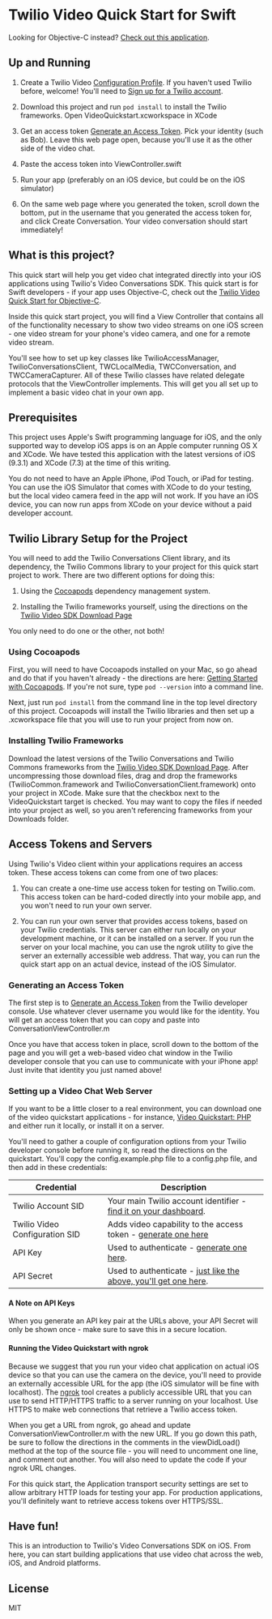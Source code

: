 # Twilio Video Quick Start for Swift

Looking for Objective-C instead? [Check out this application](https://github.com/twilio/video-quickstart-objc).

## Up and Running

1) Create a Twilio Video [Configuration Profile](https://www.twilio.com/user/account/video/profiles). If you haven't used Twilio before, welcome! You'll need to [Sign up for a Twilio account](https://www.twilio.com/try-twilio).

2) Download this project and run `pod install` to install the Twilio frameworks. Open VideoQuickstart.xcworkspace in XCode

3) Get an access token [Generate an Access Token](https://www.twilio.com/user/account/video/dev-tools/testing-tools). Pick your identity (such as Bob). Leave this web page open, because you'll use it as the other side of the video chat.

4) Paste the access token into ViewController.swift

5) Run your app (preferably on an iOS device, but could be on the iOS simulator)

6) On the same web page where you generated the token, scroll down the bottom, put in the username that you generated the access token for, and click Create Conversation. Your video conversation should start immediately! 

## What is this project?

This quick start will help you get video chat integrated directly into your iOS applications using Twilio's Video Conversations SDK. This quick start is for Swift developers - if your app uses Objective-C, check out the [Twilio Video Quick Start for Objective-C](https://github.com/twilio/video-quickstart-objc).

Inside this quick start project, you will find a View Controller that contains all of the functionality necessary to show two video streams on one iOS screen - one video stream for your phone's video camera, and one for a remote video stream.

You'll see how to set up key classes like TwilioAccessManager, TwilioConversationsClient, TWCLocalMedia, TWCConversation, and TWCCameraCapturer. All of these Twilio classes have related delegate protocols that the ViewController implements. This will get you all set up to implement a basic video chat in your own app.

## Prerequisites

This project uses Apple's Swift programming language for iOS, and the only supported way to develop iOS apps is on an Apple computer running OS X and XCode. We have tested this application with the latest versions of iOS (9.3.1) and XCode (7.3) at the time of this writing.

You do not need to have an Apple iPhone, iPod Touch, or iPad for testing. You can use the iOS Simulator that comes with XCode to do your testing, but the local video camera feed in the app will not work. If you have an iOS device, you can now run apps from XCode on your device without a paid developer account.

## Twilio Library Setup for the Project

You will need to add the Twilio Conversations Client library, and its dependency, the Twilio Commons library to your project for this quick start project to work. There are two different options for doing this:

1) Using the [Cocoapods](https://cocoapods.org/) dependency management system. 

2) Installing the Twilio frameworks yourself, using the directions on the [Twilio Video SDK Download Page](https://www.twilio.com/docs/api/video/sdks)

You only need to do one or the other, not both!

### Using Cocoapods

First, you will need to have Cocoapods installed on your Mac, so go ahead and do that if you haven't already - the directions are here: [Getting Started with Cocoapods](https://guides.cocoapods.org/using/getting-started.html). If you're not sure, type `pod --version` into a command line. 

Next, just run `pod install` from the command line in the top level directory of this project. Cocoapods will install the Twilio libraries and then set up a .xcworkspace file that you will use to run your project from now on. 

### Installing Twilio Frameworks

Download the latest versions of the Twilio Conversations and Twilio Commons frameworks from the [Twilio Video SDK Download Page](https://www.twilio.com/docs/api/video/sdks). After uncompressing those download files, drag and drop the frameworks (TwilioCommon.framework and TwilioConversationClient.framework) onto your project in XCode. Make sure that the checkbox next to the VideoQuickstart target is checked. You may want to copy the files if needed into your project as well, so you aren't referencing frameworks from your Downloads folder.

## Access Tokens and Servers

Using Twilio's Video client within your applications requires an access token. These access tokens can come from one of two places:

1) You can create a one-time use access token for testing on Twilio.com. This access token can be hard-coded directly into your mobile app, and you won't need to run your own server.

2) You can run your own server that provides access tokens, based on your Twilio credentials. This server can either run locally on your development machine, or it can be installed on a server. If you run the server on your local machine, you can use the ngrok utility to give the server an externally accessible web address. That way, you can run the quick start app on an actual device, instead of the iOS Simulator.

### Generating an Access Token

The first step is to [Generate an Access Token](https://www.twilio.com/user/account/video/dev-tools/testing-tools) from the Twilio developer console. Use whatever clever username you would like for the identity. You will get an access token that you can copy and paste into ConversationViewController.m

Once you have that access token in place, scroll down to the bottom of the page and you will get a web-based video chat window in the Twilio developer console that you can use to communicate with your iPhone app! Just invite that identity you just named above!

### Setting up a Video Chat Web Server

If you want to be a little closer to a real environment, you can download one of the video quickstart applications - for instance, [Video Quickstart: PHP](https://github.com/TwilioDevEd/video-quickstart-php) and either run it locally, or install it on a server.

 You'll need to gather a couple of configuration options from your Twilio developer console before running it, so read the directions on the quickstart. You'll copy the config.example.php file to a config.php file, and then add in these credentials:
 
 Credential | Description
---------- | -----------
Twilio Account SID | Your main Twilio account identifier - [find it on your dashboard](https://www.twilio.com/user/account/video).
Twilio Video Configuration SID | Adds video capability to the access token - [generate one here](https://www.twilio.com/user/account/video/profiles)
API Key | Used to authenticate - [generate one here](https://www.twilio.com/user/account/messaging/dev-tools/api-keys).
API Secret | Used to authenticate - [just like the above, you'll get one here](https://www.twilio.com/user/account/messaging/dev-tools/api-keys).

#### A Note on API Keys

When you generate an API key pair at the URLs above, your API Secret will only
be shown once - make sure to save this in a secure location.

#### Running the Video Quickstart with ngrok

Because we suggest that you run your video chat application on actual iOS device so that you can use the camera on the device, you'll need to provide an externally accessible URL for the app (the iOS simulator will be fine with localhost). The [ngrok](https://ngrok.com/) tool creates a publicly accessible URL that you can use to send HTTP/HTTPS traffic to a server running on your localhost. Use HTTPS to make web connections that retrieve a Twilio access token.

When you get a URL from ngrok, go ahead and update ConversationViewController.m with the new URL.  If you go down this path, be sure to follow the directions in the comments in the viewDidLoad() method at the top of the source file - you will need to uncomment one line, and comment out another. You will also need to update the code if your ngrok URL changes.

For this quick start, the Application transport security settings are set to allow arbitrary HTTP loads for testing your app. For production applications, you'll definitely want to retrieve access tokens over HTTPS/SSL.

## Have fun!

This is an introduction to Twilio's Video Conversations SDK on iOS. From here, you can start building applications that use video chat across the web, iOS, and Android platforms.

## License

MIT